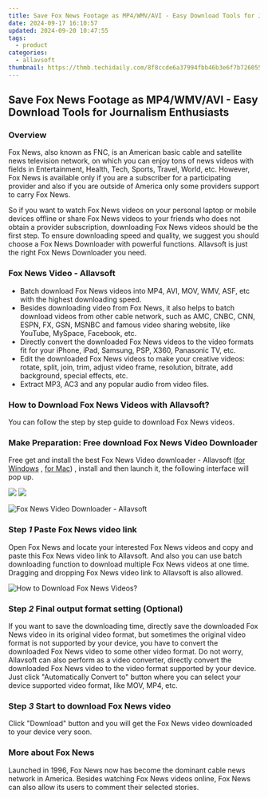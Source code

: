 ```yaml
---
title: Save Fox News Footage as MP4/WMV/AVI - Easy Download Tools for Journalism Enthusiasts
date: 2024-09-17 16:10:57
updated: 2024-09-20 10:47:55
tags:
  - product
categories:
  - allavsoft
thumbnail: https://thmb.techidaily.com/8f8ccde6a37994fbb46b3e6f7b726055988d6d039d40b57440a0147cb4ded38c.jpg
---
```


## Save Fox News Footage as MP4/WMV/AVI - Easy Download Tools for Journalism Enthusiasts

### Overview

Fox News, also known as FNC, is an American basic cable and satellite news television network, on which you can enjoy tons of news videos with fields in Entertainment, Health, Tech, Sports, Travel, World, etc. However, Fox News is available only if you are a subscriber for a participating provider and also if you are outside of America only some providers support to carry Fox News.

So if you want to watch Fox News videos on your personal laptop or mobile devices offline or share Fox News videos to your friends who does not obtain a provider subscription, downloading Fox News videos should be the first step. To ensure downloading speed and quality, we suggest you should choose a Fox News Downloader with powerful functions. Allavsoft is just the right Fox News Downloader you need.

### Fox News Video - Allavsoft

* Batch download Fox News videos into MP4, AVI, MOV, WMV, ASF, etc with the highest downloading speed.
* Besides downloading video from Fox News, it also helps to batch download videos from other cable network, such as AMC, CNBC, CNN, ESPN, FX, GSN, MSNBC and famous video sharing website, like YouTube, MySpace, Facebook, etc.
* Directly convert the downloaded Fox News videos to the video formats fit for your iPhone, iPad, Samsung, PSP, X360, Panasonic TV, etc.
* Edit the downloaded Fox News videos to make your creative videos: rotate, split, join, trim, adjust video frame, resolution, bitrate, add background, special effects, etc.
* Extract MP3, AC3 and any popular audio from video files.

### How to Download Fox News Videos with Allavsoft?

You can follow the step by step guide to download Fox News videos.

### Make Preparation: Free download Fox News Video Downloader

Free get and install the best Fox News Video downloader - Allavsoft ([for Windows](https://tools.techidaily.com/allavsoft/products/) , [for Mac](https://tools.techidaily.com/allavsoft/products/)) , install and then launch it, the following interface will pop up.

[![](https://www.allavsoft.com/how-to/../images/how-to/free-download-win.jpg)](https://tools.techidaily.com/allavsoft/products/) [![](https://www.allavsoft.com/how-to/../images/how-to/free-download-mac.jpg)](https://tools.techidaily.com/allavsoft/products/)

![Fox News Video Downloader - Allavsoft](https://www.allavsoft.com/how-to/../images/allavsoft/screen-shot-600.jpg)

### Step _1_ Paste Fox News video link

Open Fox News and locate your interested Fox News videos and copy and paste this Fox News video link to Allavsoft. And also you can use batch downloading function to download multiple Fox News videos at one time. Dragging and dropping Fox News video link to Allavsoft is also allowed.

![How to Download Fox News Videos?](https://www.allavsoft.com/how-to/../images/how-to/dare-dorm-download/download-daredorm.jpg)

### Step _2_ Final output format setting (Optional)

If you want to save the downloading time, directly save the downloaded Fox News video in its original video format, but sometimes the original video format is not supported by your device, you have to convert the downloaded Fox News video to some other video format. Do not worry, Allavsoft can also perform as a video converter, directly convert the downloaded Fox News video to the video format supported by your device. Just click "Automatically Convert to" button where you can select your device supported video format, like MOV, MP4, etc.

### Step _3_ Start to download Fox News video

Click "Download" button and you will get the Fox News video downloaded to your device very soon.

### More about Fox News

Launched in 1996, Fox News now has become the dominant cable news network in America. Besides watching Fox News videos online, Fox News can also allow its users to comment their selected stories.

<ins class="adsbygoogle"
     style="display:block"
     data-ad-format="autorelaxed"
     data-ad-client="ca-pub-7571918770474297"
     data-ad-slot="1223367746"></ins>



<ins class="adsbygoogle"
     style="display:block"
     data-ad-client="ca-pub-7571918770474297"
     data-ad-slot="8358498916"
     data-ad-format="auto"
     data-full-width-responsive="true"></ins>
